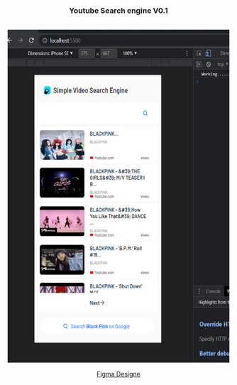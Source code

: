 <div align="center"><h3>Youtube Search engine V0.1</h3></div>

<br />
<div align="center">
    <img src="POC/MicrosoftTeams-image (1).png" alt="Logo" width="500" height="750">
    
  <div>

[Figma Designe](https://www.figma.com/file/8vH8VWTs3XFJWaP8QmKDHW/Untitled?type=design&node-id=0%3A1&mode=design&t=GQewRN10DJYqnBqr-1)
